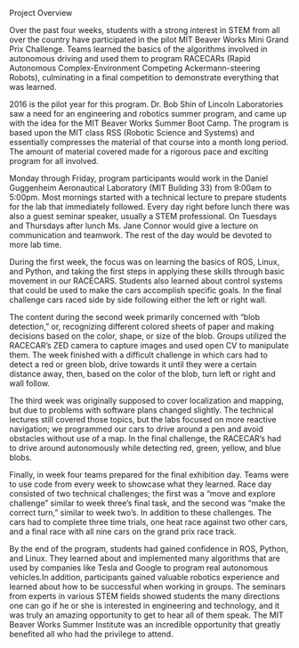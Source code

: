 Project Overview

  Over the past four weeks, students with a strong interest in STEM from all over
the country have participated in the pilot MIT Beaver Works Mini Grand Prix
Challenge. Teams learned the basics of the algorithms involved in autonomous
driving and used them to program RACECARs (Rapid Autonomous
Complex-Environment Competing Ackermann-steering Robots), culminating in a final
competition to demonstrate everything that was learned.

  2016 is the pilot year for this program. Dr. Bob Shin of Lincoln Laboratories
saw a need for an engineering and robotics summer program, and came up with the
idea for the MIT Beaver Works Summer Boot Camp. The program is based upon the
MIT class RSS (Robotic Science and Systems) and essentially compresses the
material of that course into a month long period. The amount of material covered
made for a rigorous pace and exciting program for all involved.

  Monday through Friday, program participants would work in the Daniel
Guggenheim Aeronautical Laboratory (MIT Building 33) from 9:00am to 5:00pm. Most
mornings started with a technical lecture to prepare students for the lab that
immediately followed. Every day right before lunch there was also a guest
seminar speaker, usually a STEM professional. On Tuesdays and Thursdays after
lunch Ms. Jane Connor would give a lecture on communication and teamwork. The
rest of the day would be devoted to more lab time.

  During the first week, the focus was on learning the basics of ROS, Linux, and
Python, and taking the first steps in applying these skills through basic
movement in our RACECARS. Students also learned about control systems that could
be used to make the cars accomplish specific goals. In the final challenge cars 
raced side by side following either the left or right wall.

  The content during the second week primarily concerned with “blob detection,”
or, recognizing different colored sheets of paper and making decisions based on
the color, shape, or size of the blob. Groups utilized the RACECAR’s ZED camera
to capture images and used open CV to manipulate them. The week finished with a
difficult challenge in which cars had to detect a red or green blob, drive
towards it until they were a certain distance away, then, based on the color of
the blob, turn left or right and wall follow.

  The third week was originally supposed to cover localization and mapping, but
due to problems with software plans changed slightly. The technical lectures
still covered those topics, but the labs focused on more reactive navigation;
we programmed our cars to drive around a pen and avoid obstacles without use of
a map. In the final challenge, the RACECAR’s had to drive around autonomously
while detecting red, green, yellow, and blue blobs.

  Finally, in week four teams prepared for the final exhibition day. Teams were
to use code from every week to showcase what they learned. Race day consisted of
two technical challenges; the first was a “move and explore challenge” similar
to week three’s final task, and the second was “make the correct turn,” similar
to week two’s. In addition to these challenges. The cars had to complete three
time trials, one heat race against two other cars, and a final race with
all nine cars on the grand prix race track.

  By the end of the program, students had gained confidence in ROS, Python, and
Linux. They learned about and implemented many algorithms that are used by 
companies like Tesla and Google to program real autonomous vehicles.In addition,
participants gained valuable robotics experience and learned about how to be 
successful when working in groups. The seminars from experts in various STEM
fields showed students the many directions one can go if he or she is interested 
in engineering and technology, and it was truly an amazing opportunity to get to
hear all of them speak. The MIT Beaver Works Summer Institute was an incredible 
opportunity that greatly benefited all who had the privilege to attend.
